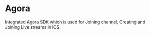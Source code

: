 # Agora

Integrated Agora SDK which is used for Joining channel, Creating and Joining Live streams in iOS.
